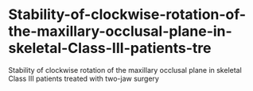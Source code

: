 # Stability-of-clockwise-rotation-of-the-maxillary-occlusal-plane-in-skeletal-Class-III-patients-tre
Stability   of clockwise rotation of the maxillary occlusal plane in skeletal Class III patients treated with two-jaw surgery
